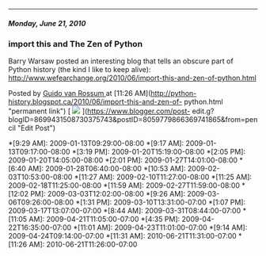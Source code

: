 

* * *

##### Monday, June 21, 2010

###  import this and The Zen of Python

Barry Warsaw posted an interesting blog that tells an obscure part of Python
history (the kind I like to keep alive):
<http://www.wefearchange.org/2010/06/import-this-and-zen-of-python.html>

Posted by  [ Guido van Rossum
](https://www.blogger.com/profile/12821714508588242516 "author profile") at
[11:26 AM](http://python-history.blogspot.ca/2010/06/import-this-and-zen-of-
python.html "permanent link") [
![](https://resources.blogblog.com/img/icon18_edit_allbkg.gif)
](https://www.blogger.com/post-
edit.g?blogID=8699431508730375743&postID=8059779866369741865&from=pencil "Edit
Post")

  *[9:29 AM]: 2009-01-13T09:29:00-08:00
  *[9:17 AM]: 2009-01-13T09:17:00-08:00
  *[3:19 PM]: 2009-01-20T15:19:00-08:00
  *[2:05 PM]: 2009-01-20T14:05:00-08:00
  *[2:01 PM]: 2009-01-27T14:01:00-08:00
  *[6:40 AM]: 2009-01-28T06:40:00-08:00
  *[10:53 AM]: 2009-02-03T10:53:00-08:00
  *[11:27 AM]: 2009-02-10T11:27:00-08:00
  *[11:25 AM]: 2009-02-18T11:25:00-08:00
  *[11:59 AM]: 2009-02-27T11:59:00-08:00
  *[12:02 PM]: 2009-03-03T12:02:00-08:00
  *[9:26 AM]: 2009-03-06T09:26:00-08:00
  *[1:31 PM]: 2009-03-10T13:31:00-07:00
  *[1:07 PM]: 2009-03-17T13:07:00-07:00
  *[8:44 AM]: 2009-03-31T08:44:00-07:00
  *[11:05 AM]: 2009-04-21T11:05:00-07:00
  *[4:35 PM]: 2009-04-22T16:35:00-07:00
  *[11:01 AM]: 2009-04-23T11:01:00-07:00
  *[9:14 AM]: 2009-04-24T09:14:00-07:00
  *[11:31 AM]: 2010-06-21T11:31:00-07:00
  *[11:26 AM]: 2010-06-21T11:26:00-07:00


